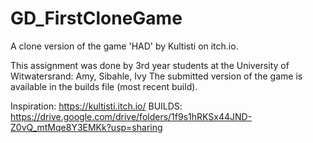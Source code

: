 # GD_FirstCloneGame

A clone version of the game 'HAD' by Kultisti on itch.io.

This assignment was done by 3rd year students at the University of Witwatersrand: Amy, Sibahle, Ivy
The submitted version of the game is available in the builds file (most recent build).

Inspiration: https://kultisti.itch.io/
BUILDS: https://drive.google.com/drive/folders/1f9s1hRKSx44JND-Z0vQ_mtMqe8Y3EMKk?usp=sharing
